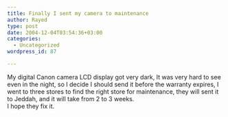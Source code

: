 ```yaml
---
title: Finally I sent my camera to maintenance
author: Rayed
type: post
date: 2004-12-04T03:54:36+03:00
categories:
  - Uncategorized
wordpress_id: 87

---
```

<div style="clear:both;"></div>
<p>My digital Canon camera LCD display got very dark, It was very hard to see even in the night, so I decide I should send it before the warranty expires, I went to three stores to find the right store for maintenance, they will sent it to Jeddah, and it will take from 2 to 3 weeks.<br />I hope they fix it.</p>
<div style="clear:both; padding-bottom: 0.25em;"></div>
